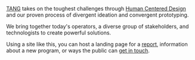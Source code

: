 [TANG] takes on the toughest challenges through [Human Centered Design] and our proven process of divergent ideation and convergent prototyping.

We bring together today's operators, a diverse group of stakeholders, and technologists to create powerful solutions.

Using a site like this, you can host a landing page for a [report](#report),
information about a new program, or ways the public
can [get in touch](#contact).

[Human Centered Design]: https://www.ideo.com/post/design-kit
[TANG]: http://www.secnav.navy.mil/innovation/HTML_Pages/2017/11/TANG.htm
